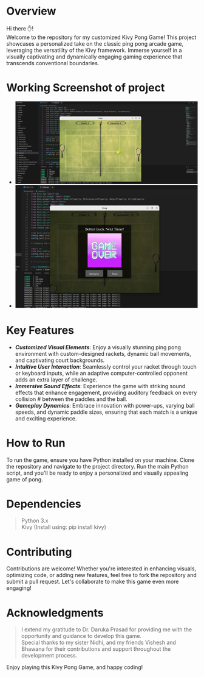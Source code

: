# Overview
Hi there ✋!  
Welcome to the repository for my customized Kivy Pong Game! This project showcases a personalized take on the classic ping pong arcade game, leveraging the versatility of the Kivy framework. Immerse yourself in a visually captivating and dynamically engaging gaming experience that transcends conventional boundaries.

# Working Screenshot of project
- ![Alt text](ss1.png?raw=true "Title")
- ![Alt text](ss2.png?raw=true "Title")


# Key Features
- _**Customized Visual Elements**_: Enjoy a visually stunning ping pong environment with custom-designed rackets, dynamic ball movements, and captivating court backgrounds.
- _**Intuitive User Interaction**_: Seamlessly control your racket through touch or keyboard inputs, while an adaptive computer-controlled opponent adds an extra layer of challenge.
- _**Immersive Sound Effects**_: Experience the game with striking sound effects that enhance engagement, providing auditory feedback on every collision # between the paddles and the ball.
- _**Gameplay Dynamics**_: Embrace innovation with power-ups, varying ball speeds, and dynamic paddle sizes, ensuring that each match is a unique and exciting experience.

# How to Run
To run the game, ensure you have Python installed on your machine. Clone the repository and navigate to the project directory. Run the main Python script, and you'll be ready to enjoy a personalized and visually appealing game of pong.


# Dependencies
> Python 3.x  
> Kivy (Install using: pip install kivy)

# Contributing
Contributions are welcome! Whether you're interested in enhancing visuals, optimizing code, or adding new features, feel free to fork the repository and submit a pull request. Let's collaborate to make this game even more engaging!

# Acknowledgments
> I extend my gratitude to Dr. Daruka Prasad for providing me with the opportunity and guidance to develop this game.    
> Special thanks to my sister Nidhi, and my friends Vishesh and Bhawana for their contributions and support throughout the development process.

Enjoy playing this Kivy Pong Game, and happy coding!

